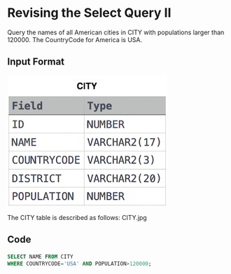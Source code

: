 # Revising the Select Query II
Query the names of all American cities in CITY with populations larger than 120000. The CountryCode for America is USA.

## Input Format
![City Table](img/1449729804-f21d187d0f-CITY.jpg)

The CITY table is described as follows: CITY.jpg

## Code

```sql
SELECT NAME FROM CITY
WHERE COUNTRYCODE='USA' AND POPULATION>120000;
```